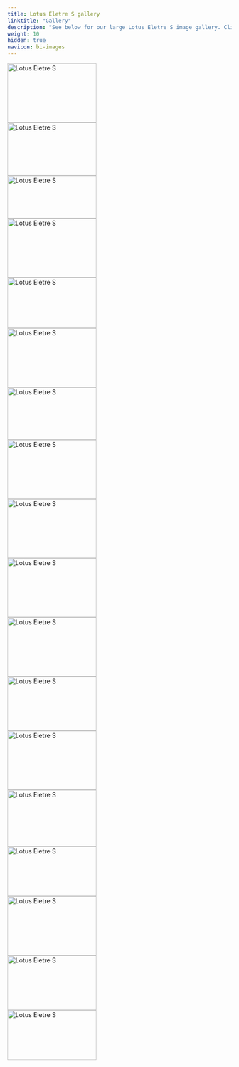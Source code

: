 ```yaml
---
title: Lotus Eletre S gallery
linktitle: "Gallery"
description: "See below for our large Lotus Eletre S image gallery. Click pictures for high-resolution versions."
weight: 10
hidden: true
navicon: bi-images
---
```

<!-- markdownlint-disable MD033 -->
<div class="pswp-gallery pswp-grid-container" id ="my-gallery">
<div class="pswp-grid-item">
<a href="https://media.evkx.net/multimedia/models/lotus/eletre/eletre_s/chargport_1.jpg"
data-pswp-src="https://media.evkx.net/multimedia/models/lotus/eletre/eletre_s/chargport_1.jpg"
data-pswp-width="3000"
data-pswp-height="2001" 
target="_blank">
<img src="https://media.evkx.net/multimedia/models/lotus/eletre/eletre_s/chargport_1_xst.jpg" alt="Lotus Eletre S" width="200px" height="133px" />
</a>
</div>
<div class="pswp-grid-item">
<a href="https://media.evkx.net/multimedia/models/lotus/eletre/eletre_s/exterior_1.jpg"
data-pswp-src="https://media.evkx.net/multimedia/models/lotus/eletre/eletre_s/exterior_1.jpg"
data-pswp-width="3000"
data-pswp-height="1790" 
target="_blank">
<img src="https://media.evkx.net/multimedia/models/lotus/eletre/eletre_s/exterior_1_xst.jpg" alt="Lotus Eletre S" width="200px" height="119px" />
</a>
</div>
<div class="pswp-grid-item">
<a href="https://media.evkx.net/multimedia/models/lotus/eletre/eletre_s/exterior_2.jpg"
data-pswp-src="https://media.evkx.net/multimedia/models/lotus/eletre/eletre_s/exterior_2.jpg"
data-pswp-width="3000"
data-pswp-height="1450" 
target="_blank">
<img src="https://media.evkx.net/multimedia/models/lotus/eletre/eletre_s/exterior_2_xst.jpg" alt="Lotus Eletre S" width="200px" height="96px" />
</a>
</div>
<div class="pswp-grid-item">
<a href="https://media.evkx.net/multimedia/models/lotus/eletre/eletre_s/exterior_3.jpg"
data-pswp-src="https://media.evkx.net/multimedia/models/lotus/eletre/eletre_s/exterior_3.jpg"
data-pswp-width="3000"
data-pswp-height="2000" 
target="_blank">
<img src="https://media.evkx.net/multimedia/models/lotus/eletre/eletre_s/exterior_3_xst.jpg" alt="Lotus Eletre S" width="200px" height="133px" />
</a>
</div>
<div class="pswp-grid-item">
<a href="https://media.evkx.net/multimedia/models/lotus/eletre/eletre_s/exterior_4.jpg"
data-pswp-src="https://media.evkx.net/multimedia/models/lotus/eletre/eletre_s/exterior_4.jpg"
data-pswp-width="3000"
data-pswp-height="1711" 
target="_blank">
<img src="https://media.evkx.net/multimedia/models/lotus/eletre/eletre_s/exterior_4_xst.jpg" alt="Lotus Eletre S" width="200px" height="114px" />
</a>
</div>
<div class="pswp-grid-item">
<a href="https://media.evkx.net/multimedia/models/lotus/eletre/eletre_s/frontseats_1.jpg"
data-pswp-src="https://media.evkx.net/multimedia/models/lotus/eletre/eletre_s/frontseats_1.jpg"
data-pswp-width="3000"
data-pswp-height="2000" 
target="_blank">
<img src="https://media.evkx.net/multimedia/models/lotus/eletre/eletre_s/frontseats_1_xst.jpg" alt="Lotus Eletre S" width="200px" height="133px" />
</a>
</div>
<div class="pswp-grid-item">
<a href="https://media.evkx.net/multimedia/models/lotus/eletre/eletre_s/frontseats_2.jpg"
data-pswp-src="https://media.evkx.net/multimedia/models/lotus/eletre/eletre_s/frontseats_2.jpg"
data-pswp-width="3000"
data-pswp-height="1783" 
target="_blank">
<img src="https://media.evkx.net/multimedia/models/lotus/eletre/eletre_s/frontseats_2_xst.jpg" alt="Lotus Eletre S" width="200px" height="118px" />
</a>
</div>
<div class="pswp-grid-item">
<a href="https://media.evkx.net/multimedia/models/lotus/eletre/eletre_s/headlights_1.jpg"
data-pswp-src="https://media.evkx.net/multimedia/models/lotus/eletre/eletre_s/headlights_1.jpg"
data-pswp-width="3000"
data-pswp-height="2000" 
target="_blank">
<img src="https://media.evkx.net/multimedia/models/lotus/eletre/eletre_s/headlights_1_xst.jpg" alt="Lotus Eletre S" width="200px" height="133px" />
</a>
</div>
<div class="pswp-grid-item">
<a href="https://media.evkx.net/multimedia/models/lotus/eletre/eletre_s/interior_1.jpg"
data-pswp-src="https://media.evkx.net/multimedia/models/lotus/eletre/eletre_s/interior_1.jpg"
data-pswp-width="3000"
data-pswp-height="2001" 
target="_blank">
<img src="https://media.evkx.net/multimedia/models/lotus/eletre/eletre_s/interior_1_xst.jpg" alt="Lotus Eletre S" width="200px" height="133px" />
</a>
</div>
<div class="pswp-grid-item">
<a href="https://media.evkx.net/multimedia/models/lotus/eletre/eletre_s/interior_2.jpg"
data-pswp-src="https://media.evkx.net/multimedia/models/lotus/eletre/eletre_s/interior_2.jpg"
data-pswp-width="3000"
data-pswp-height="2001" 
target="_blank">
<img src="https://media.evkx.net/multimedia/models/lotus/eletre/eletre_s/interior_2_xst.jpg" alt="Lotus Eletre S" width="200px" height="133px" />
</a>
</div>
<div class="pswp-grid-item">
<a href="https://media.evkx.net/multimedia/models/lotus/eletre/eletre_s/interior_3.jpg"
data-pswp-src="https://media.evkx.net/multimedia/models/lotus/eletre/eletre_s/interior_3.jpg"
data-pswp-width="3000"
data-pswp-height="2001" 
target="_blank">
<img src="https://media.evkx.net/multimedia/models/lotus/eletre/eletre_s/interior_3_xst.jpg" alt="Lotus Eletre S" width="200px" height="133px" />
</a>
</div>
<div class="pswp-grid-item">
<a href="https://media.evkx.net/multimedia/models/lotus/eletre/eletre_s/main_1.jpg"
data-pswp-src="https://media.evkx.net/multimedia/models/lotus/eletre/eletre_s/main_1.jpg"
data-pswp-width="3000"
data-pswp-height="1842" 
target="_blank">
<img src="https://media.evkx.net/multimedia/models/lotus/eletre/eletre_s/main_1_xst.jpg" alt="Lotus Eletre S" width="200px" height="122px" />
</a>
</div>
<div class="pswp-grid-item">
<a href="https://media.evkx.net/multimedia/models/lotus/eletre/eletre_s/rearlights_1.jpg"
data-pswp-src="https://media.evkx.net/multimedia/models/lotus/eletre/eletre_s/rearlights_1.jpg"
data-pswp-width="3000"
data-pswp-height="2000" 
target="_blank">
<img src="https://media.evkx.net/multimedia/models/lotus/eletre/eletre_s/rearlights_1_xst.jpg" alt="Lotus Eletre S" width="200px" height="133px" />
</a>
</div>
<div class="pswp-grid-item">
<a href="https://media.evkx.net/multimedia/models/lotus/eletre/eletre_s/screens_1.jpg"
data-pswp-src="https://media.evkx.net/multimedia/models/lotus/eletre/eletre_s/screens_1.jpg"
data-pswp-width="3000"
data-pswp-height="1919" 
target="_blank">
<img src="https://media.evkx.net/multimedia/models/lotus/eletre/eletre_s/screens_1_xst.jpg" alt="Lotus Eletre S" width="200px" height="127px" />
</a>
</div>
<div class="pswp-grid-item">
<a href="https://media.evkx.net/multimedia/models/lotus/eletre/eletre_s/screens_2.jpg"
data-pswp-src="https://media.evkx.net/multimedia/models/lotus/eletre/eletre_s/screens_2.jpg"
data-pswp-width="3000"
data-pswp-height="1687" 
target="_blank">
<img src="https://media.evkx.net/multimedia/models/lotus/eletre/eletre_s/screens_2_xst.jpg" alt="Lotus Eletre S" width="200px" height="112px" />
</a>
</div>
<div class="pswp-grid-item">
<a href="https://media.evkx.net/multimedia/models/lotus/eletre/eletre_s/secondrowseats_1.jpg"
data-pswp-src="https://media.evkx.net/multimedia/models/lotus/eletre/eletre_s/secondrowseats_1.jpg"
data-pswp-width="3000"
data-pswp-height="2000" 
target="_blank">
<img src="https://media.evkx.net/multimedia/models/lotus/eletre/eletre_s/secondrowseats_1_xst.jpg" alt="Lotus Eletre S" width="200px" height="133px" />
</a>
</div>
<div class="pswp-grid-item">
<a href="https://media.evkx.net/multimedia/models/lotus/eletre/eletre_s/secondrowseats_2.jpg"
data-pswp-src="https://media.evkx.net/multimedia/models/lotus/eletre/eletre_s/secondrowseats_2.jpg"
data-pswp-width="3000"
data-pswp-height="1856" 
target="_blank">
<img src="https://media.evkx.net/multimedia/models/lotus/eletre/eletre_s/secondrowseats_2_xst.jpg" alt="Lotus Eletre S" width="200px" height="123px" />
</a>
</div>
<div class="pswp-grid-item">
<a href="https://media.evkx.net/multimedia/models/lotus/eletre/eletre_s/trunk_1.jpg"
data-pswp-src="https://media.evkx.net/multimedia/models/lotus/eletre/eletre_s/trunk_1.jpg"
data-pswp-width="3000"
data-pswp-height="1687" 
target="_blank">
<img src="https://media.evkx.net/multimedia/models/lotus/eletre/eletre_s/trunk_1_xst.jpg" alt="Lotus Eletre S" width="200px" height="112px" />
</a>
</div>
</div>
<script type="module">
  import PhotoSwipeLightbox from '/js/photoswipe-lightbox.esm.js';
    const lightbox = new PhotoSwipeLightbox({
       gallery: '#my-gallery',
        children: 'a',
        pswpModule: () => import('/js/photoswipe.esm.js')
    });
lightbox.init();
</script>
